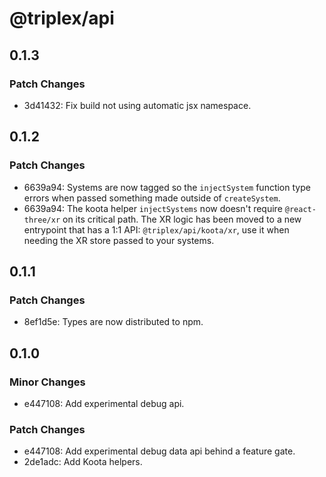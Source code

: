 # @triplex/api

## 0.1.3

### Patch Changes

- 3d41432: Fix build not using automatic jsx namespace.

## 0.1.2

### Patch Changes

- 6639a94: Systems are now tagged so the `injectSystem` function type errors when passed something made outside of `createSystem`.
- 6639a94: The koota helper `injectSystems` now doesn't require `@react-three/xr` on its critical path. The XR logic has been moved to a new entrypoint that has a 1:1 API: `@triplex/api/koota/xr`, use it when needing the XR store passed to your systems.

## 0.1.1

### Patch Changes

- 8ef1d5e: Types are now distributed to npm.

## 0.1.0

### Minor Changes

- e447108: Add experimental debug api.

### Patch Changes

- e447108: Add experimental debug data api behind a feature gate.
- 2de1adc: Add Koota helpers.
